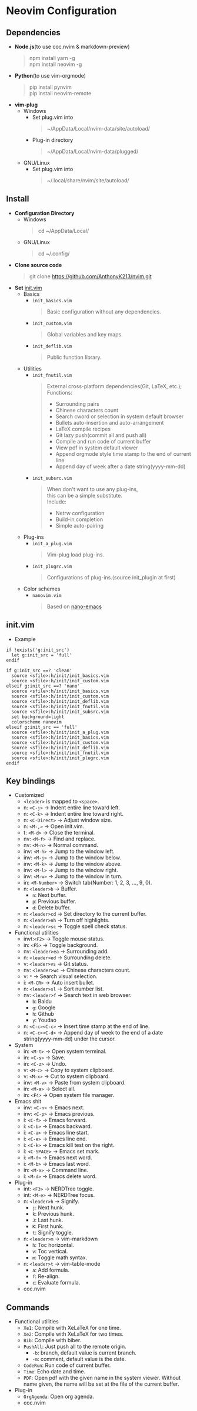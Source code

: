 # Neovim Configuration

## Dependencies
* **Node.js**(to use coc.nvim & markdown-preview)
  > npm install yarn -g  
  > npm install neovim -g
* **Python**(to use vim-orgmode)
  > pip install pynvim  
  > pip install neovim-remote
* **vim-plug**
  - Windows
    - Set plug.vim into
      > ~/AppData/Local/nvim-data/site/autoload/
    - Plug-in directory
      > ~/AppData/Local/nvim-data/plugged/
  - GNU/Linux
    - Set plug.vim into
      > ~/.local/share/nvim/site/autoload/


## Install
* **Configuration Directory**
  - Windows
    > cd ~/AppData/Local/
  - GNU/Linux
    > cd ~/.config/
* **Clone source code**
  > git clone https://github.com/AnthonyK213/nvim.git
* **Set** [init.vim](#init.vim)
  - Basics
    - `init_basics.vim`
      > Basic configuration without any dependencies.
    - `init_custom.vim`
      > Global variables and key maps.
    - `init_deflib.vim`
      > Public function library.
  - Utilities
    - `init_fnutil.vim`
      > External cross-platform dependencies(Git, LaTeX, etc.);  
      > Functions:
      > - Surrounding pairs
      > - Chinese characters count
      > - Search cword or selection in system default browser
      > - Bullets auto-insertion and auto-arrangement
      > - LaTeX compile recipes
      > - Git lazy push(commit all and push all)
      > - Compile and run code of current buffer
      > - View pdf in system default viewer
      > - Append orgmode style time stamp to the end of current line
      > - Append day of week after a date string(yyyy-mm-dd)
    - `init_subsrc.vim`
      > When don't want to use any plug-ins,  
      > this can be a simple substitute.  
      > Include:
      > - Netrw configuration
      > - Build-in completion
      > - Simple auto-pairing
  - Plug-ins
    - `init_a_plug.vim`
      > Vim-plug load plug-ins.
    - `init_plugrc.vim`
      > Configurations of plug-ins.(source init_plugin at first)
  - Color schemes
    - `nanovim.vim`
      > Based on [nano-emacs](https://github.com/rougier/nano-emacs)


## init.vim
* Example
``` vim
if !exists('g:init_src')
  let g:init_src = 'full'
endif

if g:init_src ==? 'clean'
  source <sfile>:h/init/init_basics.vim
  source <sfile>:h/init/init_custom.vim
elseif g:init_src ==? 'nano'
  source <sfile>:h/init/init_basics.vim
  source <sfile>:h/init/init_custom.vim
  source <sfile>:h/init/init_deflib.vim
  source <sfile>:h/init/init_fnutil.vim
  source <sfile>:h/init/init_subsrc.vim
  set background=light
  colorscheme nanovim
elseif g:init_src == 'full'
  source <sfile>:h/init/init_a_plug.vim
  source <sfile>:h/init/init_basics.vim
  source <sfile>:h/init/init_custom.vim
  source <sfile>:h/init/init_deflib.vim
  source <sfile>:h/init/init_fnutil.vim
  source <sfile>:h/init/init_plugrc.vim
endif
```


## Key bindings
* Customized
  - `<leader>` is mapped to `<space>`.
  - n:   `<C-j>`      -> Indent entire line toward left.
  - n:   `<C-k>`      -> Indent entire line toward right.
  - n:   `<C-Direct>` -> Adjust window size.
  - n:   `<M-,>`      -> Open init.vim.
  - t:   `<M-d>`      -> Close the terminal.
  - nv:  `<M-f>`      -> Find and replace.
  - nv:  `<M-n>`      -> Normal command.
  - inv: `<M-h>`      -> Jump to the window left.
  - inv: `<M-j>`      -> Jump to the window below.
  - inv: `<M-k>`      -> Jump to the window above.
  - inv: `<M-l>`      -> Jump to the window right.
  - inv: `<M-w>`      -> Jump to the window in turn.
  - in:  `<M-Number>` -> Switch tab(Number: 1, 2, 3, ..., 9, 0).
  - n:   `<leader>b`  -> Buffer.
    - `n`: Next buffer.
    - `p`: Previous buffer.
    - `d`: Delete buffer.
  - n:   `<leader>cd` -> Set directory to the current buffer.
  - n:   `<leader>nh` -> Turn off highlights.
  - n:   `<leader>sc` -> Toggle spell check status.
* Functional utilities
  - invt:`<F2>`       -> Toggle mouse status.
  - in:  `<F5>`       -> Toggle background.
  - nv:  `<leader>ea` -> Surrounding add.
  - n:   `<leader>ed` -> Surrounding delete.
  - v:   `<leader>vs` -> Git status.
  - nv:  `<leader>wc` -> Chinese characters count.
  - v:   `*`          -> Search visual selection.
  - i:   `<M-CR>`     -> Auto insert bullet.
  - n:   `<leader>sl` -> Sort number list.
  - nv:  `<leader>f`  -> Search text in web browser.
    - `b`: Baidu
    - `g`: Google
    - `h`: Github
    - `y`: Youdao
  - n:   `<C-c><C-c>` -> Insert time stamp at the end of line.
  - n:   `<C-c><C-d>` -> Append day of week to the end of a date string(yyyy-mm-dd) under the cursor.
* System
  - in:  `<M-t>`      -> Open system terminal.
  - in:  `<C-s>`      -> Save.
  - in:  `<C-z>`      -> Undo.
  - v:   `<M-c>`      -> Copy to system clipboard.
  - v:   `<M-x>`      -> Cut to system clipboard.
  - inv: `<M-v>`      -> Paste from system clipboard.
  - in:  `<M-a>`      -> Select all.
  - in:  `<F4>`       -> Open system file manager.
* Emacs shit
  - inv: `<C-n>`      -> Emacs next.
  - inv: `<C-p>`      -> Emacs previous.
  - i:   `<C-f>`      -> Emacs forward.
  - i:   `<C-b>`      -> Emacs backward.
  - i:   `<C-a>`      -> Emacs line start.
  - i:   `<C-e>`      -> Emacs line end.
  - i:   `<C-k>`      -> Emacs kill test on the right.
  - i:   `<C-SPACE>`  -> Emacs set mark.
  - i:   `<M-f>`      -> Emacs next word.
  - i:   `<M-b>`      -> Emacs last word.
  - in:  `<M-x>`      -> Command line.
  - i:   `<M-d>`      -> Emacs delete word.
* Plug-in
  - int: `<F3>`       -> NERDTree toggle.
  - int: `<M-e>`      -> NERDTree focus.
  - n:   `<leader>h`  -> Signify.
    - `j`: Next hunk.
    - `k`: Previous hunk.
    - `J`: Last hunk.
    - `K`: First hunk.
    - `t`: Signify toggle.
  - n:   `<leader>m`  -> vim-markdown
    - `h`: Toc horizontal.
    - `v`: Toc vertical.
    - `m`: Toggle math syntax.
  - n:   `<leader>t`  -> vim-table-mode
    - `a`: Add formula.
    - `f`: Re-align.
    - `c`: Evaluate formula.
  - coc.nvim

## Commands
- Functional utilities
  - `Xe1`: Compile with XeLaTeX for one time.
  - `Xe2`: Compile with XeLaTeX for two times.
  - `Bib`: Compile with biber.
  - `PushAll`: Just push all to the remote origin.
    - `-b`: branch, default value is current branch.
    - `-m`: comment, default value is the date.
  - `CodeRun`: Run code of current buffer.
  - `Time`: Echo date and time.
  - `PDF`: Open pdf with the given name in the system viewer.
           Without name given, the name will be set at the file of the current buffer.
- Plug-in
  - `OrgAgenda`: Open org agenda.
  - coc.nvim
